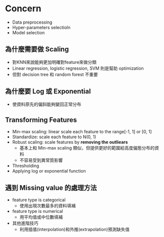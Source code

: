 # Concern
* Data preprocessing
* Hyper-parameters selectioln
* Model selection

## 為什麼需要做 Scaling
* 對KNN來說能夠更加明確對feature來做分類
* Linear regression, logistic regression, SVM 則是幫助 optimization
* 但對 decision tree 和 random forest 不重要

## 為什麼要 Log 或 Exponential
* 使資料原先的偏斜能夠變回正常分布

## Transforming Features
* Min-max scaling: linear scale each feature to the range[-1, 1] or [0, 1]
* Standardize: scale each feature to N(0, 1)
* Robust scaling: scale features by <b>removing the outliears</b>
  * 基本上和 Min-max scaling 類似，但提供更好的範圍給高度偏態分布的資料
  * 不容易受到異常質影響
* Thresholding
* Applying log or exponential function

## 遇到 Missing value 的處理方法
* feature type is categorical
  * 使用出現次數最多的資料填補
* feature type is numerical
  * 用平均值或中位數填補
* 其他進階技巧
  * 利用插值(interpolation)和外推(extrapolation)預測缺失值
